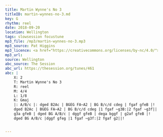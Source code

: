 ```yaml
---
title: Martin Wynne's No 3
titleID: martin-wynnes-no-3.md
key: G
rhythm: reel
date: 2018-09-20
location: Wellington
tags: slowsession focustune
mp3_file: /mp3/martin-wynnes-no-3.mp3
mp3_source: Pat Higgins
mp3_licence: <a href="https://creativecommons.org/licenses/by-nc/4.0/">CC-BY-NC-4.0</a>
mp3_url:
source: Wellington
abc_source: The Session
abc_url: https://thesession.org/tunes/461
abc: |
    X: 2
    T: Martin Wynne's No 3
    R: reel
    M: 4/4
    L: 1/8
    K: Gmaj
    |: A/B/c |: dged B2Ac | BGEG FA~A2 | BG B/c/d cdeg | fgaf gfeB |!
    dged B2Ac | BGEG FA~A2 | BG B/c/d cdeg |1 fgaf ~g3B:|2 fgaf ~g3f||!
    g3a gfeB | dged BG A/B/c | dggf gfeB | dega bggf | g2af gfeB |!
    dged BG A/B/c |dggf gfeg |1 fgaf ~g3f:|2 fgaf g2||!


---
```

